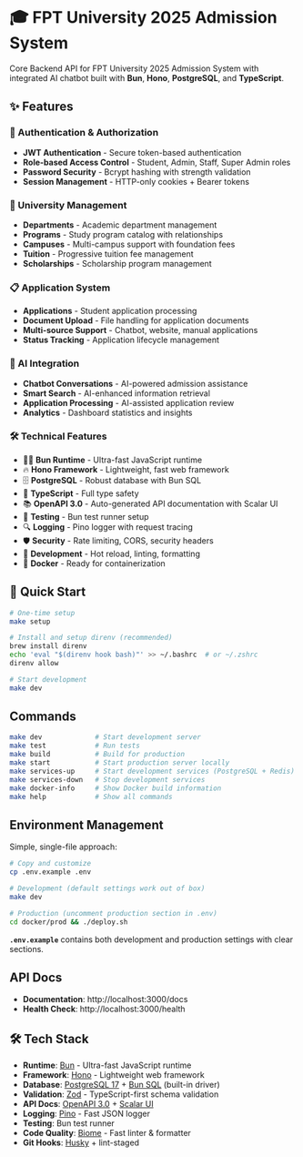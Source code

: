# 🎓 FPT University 2025 Admission System

Core Backend API for FPT University 2025 Admission System with integrated AI chatbot built with **Bun**, **Hono**, **PostgreSQL**, and **TypeScript**.

## ✨ Features

### 🔐 Authentication & Authorization
- **JWT Authentication** - Secure token-based authentication
- **Role-based Access Control** - Student, Admin, Staff, Super Admin roles
- **Password Security** - Bcrypt hashing with strength validation
- **Session Management** - HTTP-only cookies + Bearer tokens

### 🏫 University Management
- **Departments** - Academic department management
- **Programs** - Study program catalog with relationships
- **Campuses** - Multi-campus support with foundation fees
- **Tuition** - Progressive tuition fee management
- **Scholarships** - Scholarship program management

### 📋 Application System
- **Applications** - Student application processing
- **Document Upload** - File handling for application documents
- **Multi-source Support** - Chatbot, website, manual applications
- **Status Tracking** - Application lifecycle management

### 🤖 AI Integration
- **Chatbot Conversations** - AI-powered admission assistance
- **Smart Search** - AI-enhanced information retrieval
- **Application Processing** - AI-assisted application review
- **Analytics** - Dashboard statistics and insights

### 🛠️ Technical Features
- 🏃‍♂️ **Bun Runtime** - Ultra-fast JavaScript runtime
- 🔥 **Hono Framework** - Lightweight, fast web framework
- 🗄️ **PostgreSQL** - Robust database with Bun SQL
- 📝 **TypeScript** - Full type safety
- 📚 **OpenAPI 3.0** - Auto-generated API documentation with Scalar UI
- 🧪 **Testing** - Bun test runner setup
- 🔍 **Logging** - Pino logger with request tracing
- 🛡️ **Security** - Rate limiting, CORS, security headers
- 🔧 **Development** - Hot reload, linting, formatting
- 🐳 **Docker** - Ready for containerization

## 🚀 Quick Start

```bash
# One-time setup
make setup

# Install and setup direnv (recommended)
brew install direnv
echo 'eval "$(direnv hook bash)"' >> ~/.bashrc  # or ~/.zshrc
direnv allow

# Start development
make dev
```

## Commands

```bash
make dev             # Start development server
make test            # Run tests
make build           # Build for production
make start           # Start production server locally
make services-up     # Start development services (PostgreSQL + Redis)
make services-down   # Stop development services
make docker-info     # Show Docker build information
make help            # Show all commands
```

## Environment Management

Simple, single-file approach:

```bash
# Copy and customize
cp .env.example .env

# Development (default settings work out of box)
make dev

# Production (uncomment production section in .env)
cd docker/prod && ./deploy.sh
```

**`.env.example`** contains both development and production settings with clear sections.

## API Docs

- **Documentation**: http://localhost:3000/docs
- **Health Check**: http://localhost:3000/health



## 🛠️ Tech Stack

- **Runtime**: [Bun](https://bun.sh/) - Ultra-fast JavaScript runtime
- **Framework**: [Hono](https://hono.dev/) - Lightweight web framework
- **Database**: [PostgreSQL 17](https://www.postgresql.org/) + [Bun SQL](https://bun.sh/docs/api/sql) (built-in driver)
- **Validation**: [Zod](https://zod.dev/) - TypeScript-first schema validation
- **API Docs**: [OpenAPI 3.0](https://swagger.io/specification/) + [Scalar UI](https://scalar.com/)
- **Logging**: [Pino](https://getpino.io/) - Fast JSON logger
- **Testing**: Bun test runner
- **Code Quality**: [Biome](https://biomejs.dev/) - Fast linter & formatter
- **Git Hooks**: [Husky](https://typicode.github.io/husky/) + lint-staged
